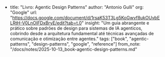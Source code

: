 
- title: "Livro: Agentic Design Patterns"
  author: "Antonio Gulli"
  org: "Google"
  url: "https://docs.google.com/document/d/1rsaK53T3Lg5KoGwvf8ukOUvbELRtH-V0LnOIFDxBryE/edit?tab=t.0"
  insight: "Um guia abrangente e prático sobre padrões de design para sistemas de IA agenticos, cobrindo desde a arquitetura fundamental até técnicas avançadas de comunicação e otimização entre agentes."
  tags: ["book", "agentic-patterns", "design-patterns", "google", "reference"]
  from_note: "/docs/notes/2025-10-13_book-agentic-design-patterns.md"
